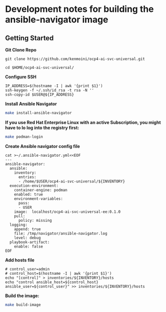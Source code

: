 # Development notes for building the ansible-navigator image


## Getting Started


**Git Clone Repo**
```
git clone https://github.com/kenmoini/ocp4-ai-svc-universal.git

cd $HOME/ocp4-ai-svc-universal/
```

**Configure SSH**
```
IP_ADDRESS=$(hostname -I | awk '{print $1}')
ssh-keygen -f ~/.ssh/id_rsa -t rsa -N ''
ssh-copy-id $USER@${IP_ADDRESS}
```

**Install Ansible Navigator**
```bash
make install-ansible-navigator
```

**If you use Red Hat Enterprise Linux with an active Subscription, you might have to lo log into the registry first:**

```bash
make podman-login
```


**Create Ansible navigator config file**
```
cat >~/.ansible-navigator.yml<<EOF
---
ansible-navigator:
  ansible:
    inventory:
      entries:
      - /home/$USER/ocp4-ai-svc-universal/${INVENTORY}
  execution-environment:
    container-engine: podman
    enabled: true
    environment-variables:
      pass:
      - USER
    image:  localhost/ocp4-ai-svc-universal-ee:0.1.0
    pull:
      policy: missing
  logging:
    append: true
    file: /tmp/navigator/ansible-navigator.log
    level: debug
  playbook-artifact:
    enable: false
EOF
```

**Add hosts file**
```
# control_user=admin
# control_host=$(hostname -I | awk '{print $1}')
echo "[control]" > inventories/${INVENTORY}/hosts
echo "control ansible_host=${control_host} ansible_user=${control_user}" >> inventories/${INVENTORY}/hosts
```

**Build the image:**
```bash
make build-image
```